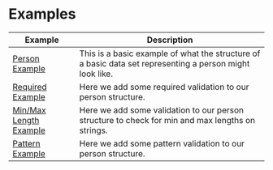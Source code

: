 # Examples

| Example      | Description |
| ----------- | ----------- |
| <a href="https://codesandbox.io/s/github/CodeMedic42/constructure/tree/main/examples/example-01" target="_blank">Person Example</a> | This is a basic example of what the structure of a basic data set representing a person might look like. |
| <a href="https://codesandbox.io/s/github/CodeMedic42/constructure/tree/main/examples/example-02" target="_blank">Required Example</a> | Here we add some required validation to our person structure. |
| <a href="https://codesandbox.io/s/github/CodeMedic42/constructure/tree/main/examples/example-03" target="_blank">Min/Max Length Example</a> | Here we add some validation to our person structure to check for min and max lengths on strings. |
| <a href="https://codesandbox.io/s/github/CodeMedic42/constructure/tree/main/examples/example-04" target="_blank">Pattern Example</a> | Here we add some pattern validation to our person structure. |
